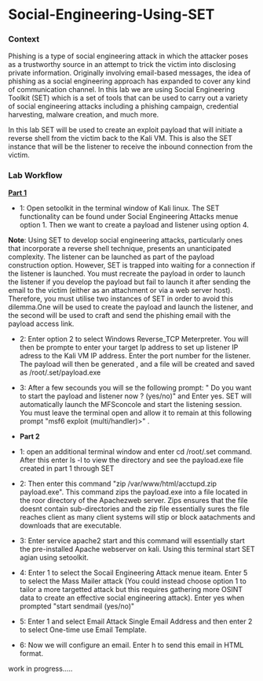 # Social-Engineering-Using-SET
### Context
Phishing is a type of social engineering attack in which the attacker poses as a trustworthy source in an attempt to trick the victim into disclosing private information.  Originally involving email-based messages, the idea of phishing as a social engineering approach has expanded to cover any kind of communication channel. In this lab we are using Social Engineering Toolkit (SET) which is a set of tools that can be used to carry out a variety of social engineering attacks including a phishing campaign, credential harvesting, malware creation, and much more.

In this lab SET will be used to create an exploit payload that will initiate a reverse shell from the victim back to the Kali VM. This is also the SET instance that will be the listener to receive the inbound connection from the victim.
 
### Lab Workflow
<u>**Part 1**</u>
- 1: Open setoolkit in the terminal window of Kali linux. The SET functionality can be found under Social Engineering Attacks menue option 1. Then we want to create a payload and listener using option 4.

**Note**: Using SET to develop social engineering attacks, particularly ones that incorporate a reverse shell technique, presents an unanticipated complexity.  The listener can be launched as part of the payload construction option.  However, SET is trapped into waiting for a connection if the listener is launched.  You must recreate the payload in order to launch the listener if you develop the payload but fail to launch it after sending the email to the victim (either as an attachment or via a web server host).  Therefore, you must utilise two instances of SET in order to avoid this dilemma.One will be used to create the payload and launch the listener, and the second will be used to craft and send the phishing email with the payload access link.

- 2: Enter option 2 to select Windows Reverse_TCP Meterpreter. You will then be prompte to enter your target Ip address to set up listener IP adress to the Kali VM IP address. Enter the port number for the listener. The payload will then be generated , and a file will be created and saved as /root/.set/payload.exe
- 3: After a few secounds you will se the following prompt: " Do you want to start the payload and listener now ? (yes/no)" and Enter yes. SET will automatically launch the MFSconcole and start the listening session. You must leave the terminal open and allow it to remain at this following prompt "msf6 exploit (multi/handler)>" .

- **Part 2**
- 1: open an additional terminal window and enter cd /root/.set command. After this enter ls -l to view the directory and see the payload.exe file created in part 1 through SET
- 2: Then enter this command "zip /var/www/html/acctupd.zip payload.exe". This command zips the payload.exe into a file located in the roor directory of the Apachezweb server. Zips ensures that the file doesnt contain sub-directories and the zip file essentially sures the file reaches client as many client systems will stip or block aatachments and downloads that are executable.
- 3: Enter service apache2 start and this command will essentially start the pre-installed Apache webserver on kali. Using this terminal start SET agian using setoolkit.
- 4: Enter 1 to select the Socail Engineering Attack menue iteam. Enter 5 to select the Mass Mailer attack (You could instead choose option 1 to tailor a more targetted attack but this requires gathering more OSINT data to create an effective social engineering attack). Enter yes when prompted "start sendmail (yes/no)"
- 5: Enter 1 and select Email Attack Single Email Address and then enter 2 to select One-time use Email Template.
- 6: Now we will configure an email. Enter h to send this email in HTML format.


work in progress.....
  
